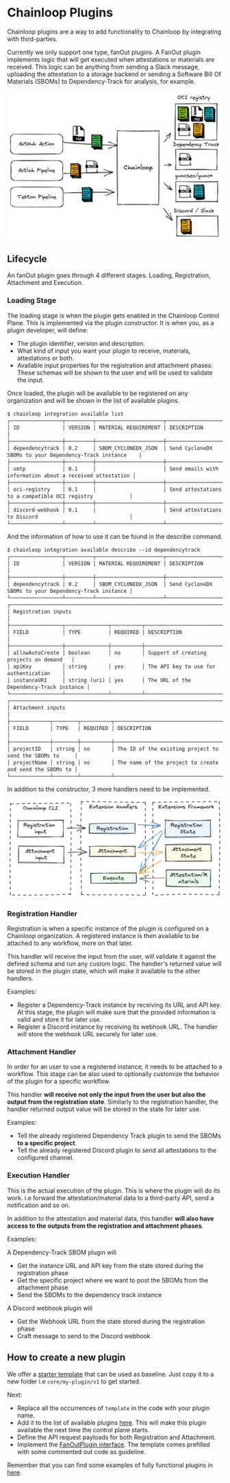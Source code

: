 # Chainloop Plugins

Chainloop plugins are a way to add functionality to Chainloop by integrating with third-parties.

Currently we only support one type, fanOut plugins. A FanOut plugin implements logic that will get executed when attestations or materials are received. This logic can be anything from sending a Slack message, uploading the attestation to a storage backend or sending a Software Bill Of Materials (SBOMs) to Dependency-Track for analysis, for example.

![FanOut Plugin](../../../docs/img/fanout.png)

## Lifecycle

An fanOut plugin goes through 4 different stages. Loading, Registration, Attachment and Execution.

### Loading Stage

The loading stage is when the plugin gets enabled in the Chainloop Control Plane. This is implemented via the plugin constructor. It is when you, as a plugin developer, will define:

- The plugin identifier, version and description.
- What kind of input you want your plugin to receive, materials, attestations or both.
- Available input properties for the registration and attachment phases. These schemas will be shown to the user and will be used to validate the input.

Once loaded, the plugin will be available to be registered on any organization and will be shown in the list of available plugins.

```console
$ chainloop integration available list
┌─────────────────┬─────────┬──────────────────────┬───────────────────────────────────────────────────────────┐
│ ID              │ VERSION │ MATERIAL REQUIREMENT │ DESCRIPTION                                               │
├─────────────────┼─────────┼──────────────────────┼───────────────────────────────────────────────────────────┤
│ dependencytrack │ 0.2     │ SBOM_CYCLONEDX_JSON  │ Send CycloneDX SBOMs to your Dependency-Track instance    │
├─────────────────┼─────────┼──────────────────────┼───────────────────────────────────────────────────────────┤
│ smtp            │ 0.1     │                      │ Send emails with information about a received attestation │
├─────────────────┼─────────┼──────────────────────┼───────────────────────────────────────────────────────────┤
│ oci-registry    │ 0.1     │                      │ Send attestations to a compatible OCI registry            │
├─────────────────┼─────────┼──────────────────────┼───────────────────────────────────────────────────────────┤
│ discord-webhook │ 0.1     │                      │ Send attestations to Discord                              │
└─────────────────┴─────────┴──────────────────────┴───────────────────────────────────────────────────────────
```

And the information of how to use it can be found in the describe command.

```console
$ chainloop integration available describe --id dependencytrack
┌─────────────────┬─────────┬──────────────────────┬────────────────────────────────────────────────────────┐
│ ID              │ VERSION │ MATERIAL REQUIREMENT │ DESCRIPTION                                            │
├─────────────────┼─────────┼──────────────────────┼────────────────────────────────────────────────────────┤
│ dependencytrack │ 0.2     │ SBOM_CYCLONEDX_JSON  │ Send CycloneDX SBOMs to your Dependency-Track instance │
└─────────────────┴─────────┴──────────────────────┴────────────────────────────────────────────────────────┘
┌──────────────────────────────────────────────────────────────────────────────────────┐
│ Registration inputs                                                                  │
├─────────────────┬──────────────┬──────────┬──────────────────────────────────────────┤
│ FIELD           │ TYPE         │ REQUIRED │ DESCRIPTION                              │
├─────────────────┼──────────────┼──────────┼──────────────────────────────────────────┤
│ allowAutoCreate │ boolean      │ no       │ Support of creating projects on demand   │
│ apiKey          │ string       │ yes      │ The API key to use for authentication    │
│ instanceURI     │ string (uri) │ yes      │ The URL of the Dependency-Track instance │
└─────────────────┴──────────────┴──────────┴──────────────────────────────────────────┘
┌───────────────────────────────────────────────────────────────────────────────────────────┐
│ Attachment inputs                                                                         │
├─────────────┬────────┬──────────┬─────────────────────────────────────────────────────────┤
│ FIELD       │ TYPE   │ REQUIRED │ DESCRIPTION                                             │
├─────────────┼────────┼──────────┼─────────────────────────────────────────────────────────┤
│ projectID   │ string │ no       │ The ID of the existing project to send the SBOMs to     │
│ projectName │ string │ no       │ The name of the project to create and send the SBOMs to │
└─────────────┴────────┴──────────┴─────────────────────────────────────────────────────────┘
```

In addition to the constructor, 3 more handlers need to be implemented.

![FanOut sdk](../../../docs/img/fanout-sdk.png)

### Registration Handler

Registration is when a specific instance of the plugin is configured on a Chainloop organization. A registered instance is then available to be attached to any workflow, more on that later.

This handler will receive the input from the user, will validate it against the defined schema and run any custom logic. The handler's returned value will be stored in the plugin state, which will make it available to the other handlers.

Examples:

- Register a Dependency-Track instance by receiving its URL and API key. At this stage, the plugin will make sure that the provided information is valid and store it for later use.
- Register a Discord instance by receiving its webhook URL. The handler will store the webhook URL securely for later use.

### Attachment Handler

In order for an user to use a registered instance, it needs to be attached to a workflow. This stage can be also used to optionally customize the behavior of the plugin for a specific workflow.

This handler **will receive not only the input from the user but also the output from the registration state**. Similarly to the registration handler, the handler returned output value will be stored in the state for later use.

Examples:

- Tell the already registered Dependency Track plugin to send the SBOMs **to a specific project**.
- Tell the already registered Discord plugin to send all attestations to the configured channel.

### Execution Handler

This is the actual execution of the plugin. This is where the plugin will do its work. i.e forward the attestation/material data to a third-party API, send a notification and so on.

In addition to the attestation and material data, this handler **will also have access to the outputs from the registration and attachment phases**.

Examples:

A Dependency-Track SBOM plugin will

- Get the instance URL and API key from the state stored during the registration phase
- Get the specific project where we want to post the SBOMs from the attachment phase
- Send the SBOMs to the dependency track instance

A Discord webhook plugin will

- Get the Webhook URL from the state stored during the registration phase
- Craft message to send to the Discord webhook

## How to create a new plugin

We offer a [starter template](./core/template) that can be used as baseline. Just copy it to a new folder i.e `core/my-plugin/v1` to get started.

Next:

- Replace all the occurrences of `template` in the code with your plugin name.
- Add it to the list of available plugins [here](`./plugins.go`). This will make this plugin available the next time the control plane starts.
- Define the API request payloads for both Registration and Attachment.
- Implement the [FanOutPlugin interface](https://github.com/chainloop-dev/chainloop/blob/main/app/controlplane/plugins/sdk/v2/fanout.go#L55). The template comes prefilled with some commented out code as guideline.

Remember that you can find some examples of fully functional plugins in [here](./core/).
